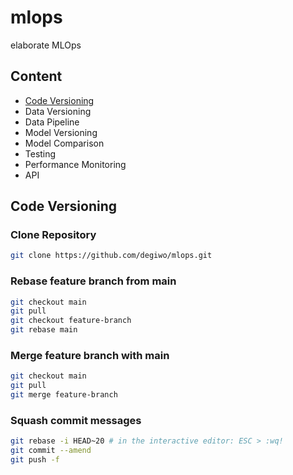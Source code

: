 # mlops
elaborate MLOps

## Content
- [Code Versioning](#code-versioning)
- Data Versioning
- Data Pipeline
- Model Versioning
- Model Comparison
- Testing
- Performance Monitoring
- API

## Code Versioning

### Clone Repository
```sh
git clone https://github.com/degiwo/mlops.git
```

### Rebase feature branch from main
```sh
git checkout main
git pull
git checkout feature-branch
git rebase main
```

### Merge feature branch with main
```sh
git checkout main
git pull
git merge feature-branch
```

### Squash commit messages
```sh
git rebase -i HEAD~20 # in the interactive editor: ESC > :wq!
git commit --amend
git push -f
```
